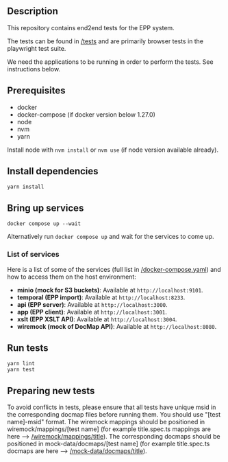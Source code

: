 ## Description

This repository contains end2end tests for the EPP system.

The tests can be found in [/tests](/tests) and are primarily browser tests in the playwright test suite.

We need the applications to be running in order to perform the tests. See instructions below.


## Prerequisites

- docker
- docker-compose (if docker version below 1.27.0)
- node
- nvm
- yarn

Install node with `nvm install` or `nvm use` (if node version available already).

## Install dependencies

```
yarn install
```

## Bring up services

```
docker compose up --wait
```

Alternatively run `docker compose up` and wait for the services to come up.

### List of services

Here is a list of some of the services (full list in [/docker-compose.yaml](/docker-compose.yaml)) and how to access them on the host environment:

- **minio (mock for S3 buckets)**: Available at `http://localhost:9101`.
- **temporal (EPP import)**: Available at `http://localhost:8233`.
- **api (EPP server)**: Available at `http://localhost:3000`.
- **app (EPP client)**: Available at `http://localhost:3001`.
- **xslt (EPP XSLT API)**: Available at `http://localhost:3004`.
- **wiremock (mock of DocMap API)**: Available at `http://localhost:8080`.

## Run tests

```
yarn lint
yarn test
```

## Preparing new tests

To avoid conflicts in tests, please ensure that all tests have unique msid in the corresponding docmap files before running them. You should use "[test name]-msid" format. The wiremock mappings should be positioned in wiremock/mappings/[test name] (for example title.spec.ts mappings are here --> [/wiremock/mappings/title](/wiremock/mappings/title)). The corresponding docmaps should be positioned in mock-data/docmaps/[test name] (for example title.spec.ts docmaps are here --> [/mock-data/docmaps/title](/mock-data/docmaps/title)).